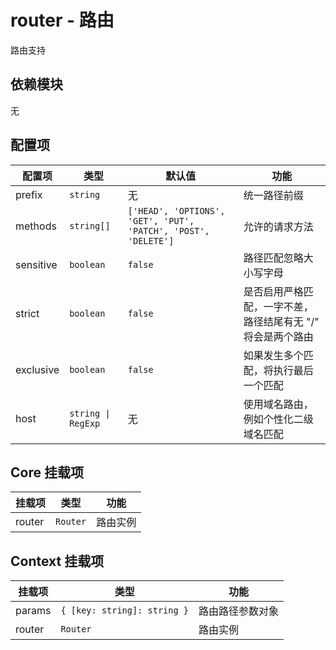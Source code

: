 # router - 路由

路由支持

## 依赖模块

无

## 配置项

| 配置项 | 类型 | 默认值 | 功能 |
| ----- | --- | ----- | ---- |
| prefix | `string` | 无 | 统一路径前缀
| methods | `string[]` | `['HEAD', 'OPTIONS', 'GET', 'PUT', 'PATCH', 'POST', 'DELETE']` | 允许的请求方法
| sensitive | `boolean` | `false` | 路径匹配忽略大小写字母
| strict | `boolean` | `false` | 是否启用严格匹配，一字不差，路径结尾有无 "/" 将会是两个路由
| exclusive | `boolean` | `false` | 如果发生多个匹配，将执行最后一个匹配
| host | `string \| RegExp` | 无 | 使用域名路由，例如个性化二级域名匹配

## Core 挂载项

| 挂载项 | 类型 | 功能 |
| ----- | --- | ---- |
| router | `Router` | 路由实例

## Context 挂载项

| 挂载项 | 类型 | 功能 |
| ----- | --- | ---- |
| params | `{ [key: string]: string }` | 路由路径参数对象
| router | `Router` | 路由实例
